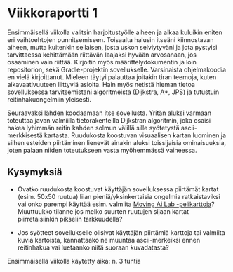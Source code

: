 # Viikkoraportti 1

Ensimmäisellä viikolla valitsin harjoitustyölle aiheen ja aikaa kuluikin eniten eri vaihtoehtojen punnitsemiseen.
Toisaalta halusin itseäni kiinnostavan aiheen, mutta kuitenkin sellaisen, josta uskon selviytyväni ja jota pystyisi tarvittaessa kehittämään
riittävän laajaksi hyvään arvosanaan, jos osaaminen vain riittää.
Kirjoitin myös määrittelydokumentin ja loin repositorion, sekä Gradle-projektin sovellukselle. Varsinaista
ohjelmakoodia en vielä kirjoittanut. Mieleen täytyi palauttaa joitakin tiran teemoja, kuten aikavaativuuteen liittyviä asioita.
Hain myös netistä hieman tietoa sovelluksessa tarvitsemistani algoritmeista (Dijkstra, A*, JPS) ja tutustuin reitinhakuongelmiin yleisesti.

Seuraavaksi lähden koodaamaan itse sovellusta. Yritän aluksi varmaan toteuttaa javan valmiilla tietorakenteilla Dijkstran algoritmin, joka
osaisi hakea lyhimmän reitin kahden solmun välillä sille syötetystä ascii-merkkisestä kartasta. Ruudukosta koostuvan visuaalisen kartan luominen
ja siihen esteiden piirtäminen lienevät ainakin aluksi toissijaisia ominaisuuksia, joten palaan niiden toteutukseen vasta myöhemmässä vaiheessa.

## Kysymyksiä

* Ovatko ruudukosta koostuvat käyttäjän sovelluksessa piirtämät kartat (esim. 50x50 ruutua) liian pieniä/yksinkertaisia ongelmia ratkaistaviksi vai onko parempi käyttää esim. valmiita [Moving Ai Lab -pelikarttoja](https://www.movingai.com/benchmarks/grids.html)? Muuttuukko tilanne jos melko suurten ruutujen sijaan kartat piirretäisiinkin pikselin tarkkuudella?

* Jos syötteet sovellukselle olisivat käyttäjän piirtämiä karttoja tai valmiita kuvia kartoista, kannattaako ne muuntaa ascii-merkeiksi ennen reitinhakua vai luetaanko niitä suoraan kuvadatasta?


Ensimmäisellä viikolla käytetty aika: n. 3 tuntia
